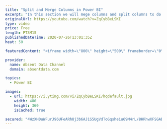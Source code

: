 ```yaml
---
title: "Split and Merge Columns in Power BI"
excerpt: "In this section we will mege columns and split columns to do a depper level of analysis"
originalUrl: https://youtube.com/watch?v=ZqCybBeLSKI
type: video
price: Free
length: PT3M1S
publishedDateTime: 2020-07-26T13:01:35Z
heat: 50

featuredContent: "<iframe width=\"800\" height=\"500\" frameborder=\"0\" src=\"https://www.youtube.com/embed/ZqCybBeLSKI\" allow=\"accelerometer; autoplay; encrypted-media; gyroscope; picture-in-picture\" allowfullscreen></iframe>"

provider:
  name: Absent Data Channel
  domain: absentdata.com

topics:
  - Power BI

images:
  - url: https://i.ytimg.com/vi/ZqCybBeLSKI/hqdefault.jpg
    width: 480
    height: 360
    isCached: true

secured: "4WzXH0uWFurJ96UFeARh8j3b6AJ1S5UgVdToGqsheiu69M4rL/8HRhwXFSGADm3GBYA0K666Biv1b6WLQhoj3zVy9P5uZxqeshOQmnsJol4h9ZLnN5+iUWUmYmZcHHchohPoz7m9vQ28uVGwlJW8D+EORk1UqtkOvdGLTOjJC6Fgcs/Rc+AfPl5LfdEDrLbvMXz9K/fNwy1fZBBA+WrdpJCK9LyLSi/udFfFivYW9z9K7MpgAg0yPknUm25Yi9XCq+LMK7lU9xyNdOMIETQEXgRogImLfRsF8aPk7YDscKBwYI0mYyGFIlgKTEkA+Ky9SGYzvHVbrlohENpDZqoT7rmdFj5K7zr++sUPVP6bN4XXSnUvmsGNqX1vPQT4oMP4fE0dd7sAfDfr9+Z8sIuaa9JogDy0O9CQkTOsPhqBEmA=;tCYESH6D4gAsGO9EqZJZ8Q=="
---
```


